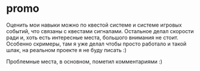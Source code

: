 # promo

Оценить мои навыки можно по квестой системе и системе игровых событий, что связаны с квестами сигналами. 
Остальное делал скорости ради и, хоть есть интересные места, большого внимания не стоит. Особенно скримеры, там я уже делал чтобы просто работало и такой шлак, на реальном проекте я не буду писать :)

Проблемные места, в основном, пометил комментариями :)


